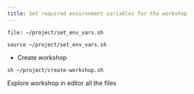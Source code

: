 ```yaml
---
title: Set required environment variables for the workshop 
---
```





```editor:open-file
file: ~/project/set_env_vars.sh
```

```execute-1
source ~/project/set_env_vars.sh
```

- Create workshop

```execute-1
sh ~/project/create-workshop.sh
```


Explore workshop in editor all the files
